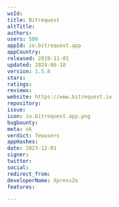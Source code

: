 ```yaml
---
wsId: 
title: Bitrequest
altTitle: 
authors: 
users: 500
appId: io.bitrequest.app
appCountry: 
released: 2019-11-01
updated: 2024-06-18
version: 1.5.8
stars: 
ratings: 
reviews: 
website: https://www.bitrequest.io
repository: 
issue: 
icon: io.bitrequest.app.png
bugbounty: 
meta: ok
verdict: fewusers
appHashes: 
date: 2023-12-01
signer: 
twitter: 
social: 
redirect_from: 
developerName: XpressZo
features: 

---
```


